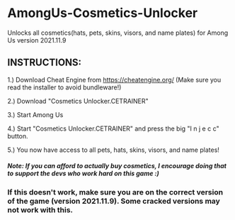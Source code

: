 # AmongUs-Cosmetics-Unlocker

Unlocks all cosmetics(hats, pets, skins, visors, and name plates) for Among Us version 2021.11.9 

## INSTRUCTIONS: 

1.) Download Cheat Engine from https://cheatengine.org/ (Make sure you read the installer to avoid bundleware!) 

2.) Download "Cosmetics Unlocker.CETRAINER" 

3.) Start Among Us 

4.) Start "Cosmetics Unlocker.CETRAINER" and press the big "I n j e c c" button. 

5.) You now have access to all pets, hats, skins, visors, and name plates! 

##### Note: If you can afford to actually buy cosmetics, I encourage doing that to support the devs who work hard on this game :) 

### If this doesn't work, make sure you are on the correct version of the game (version 2021.11.9). Some cracked versions may not work with this. 
